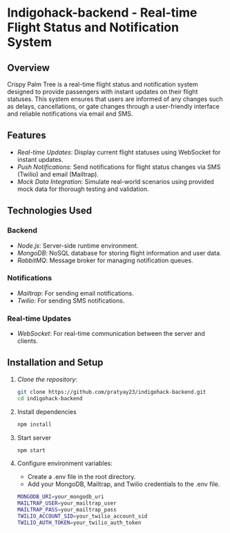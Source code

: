 # Indigohack-backend - Real-time Flight Status and Notification System

## Overview

Crispy Palm Tree is a real-time flight status and notification system designed to provide passengers with instant updates on their flight statuses. This system ensures that users are informed of any changes such as delays, cancellations, or gate changes through a user-friendly interface and reliable notifications via email and SMS.

## Features

- *Real-time Updates*: Display current flight statuses using WebSocket for instant updates.
- *Push Notifications*: Send notifications for flight status changes via SMS (Twilio) and email (Mailtrap).
- *Mock Data Integration*: Simulate real-world scenarios using provided mock data for thorough testing and validation.

## Technologies Used

### Backend

- *Node.js*: Server-side runtime environment.
- *MongoDB*: NoSQL database for storing flight information and user data.
- *RabbitMQ*: Message broker for managing notification queues.

### Notifications

- *Mailtrap*: For sending email notifications.
- *Twilio*: For sending SMS notifications.

### Real-time Updates

- *WebSocket*: For real-time communication between the server and clients.

## Installation and Setup

1. *Clone the repository*:
   ```sh
   git clone https://github.com/pratyay23/indigohack-backend.git
   cd indigohack-backend
2. Install dependencies   
    ```sh
    npm install
3. Start server
    ```sh
    npm start  
4. Configure environment variables:

    - Create a .env file in the root directory.
    - Add your MongoDB, Mailtrap, and Twilio credentials to the .env file.

    ```sh
    MONGODB_URI=your_mongodb_uri
    MAILTRAP_USER=your_mailtrap_user
    MAILTRAP_PASS=your_mailtrap_pass
    TWILIO_ACCOUNT_SID=your_twilio_account_sid
    TWILIO_AUTH_TOKEN=your_twilio_auth_token

